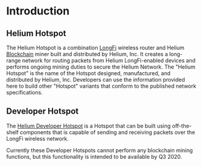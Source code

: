# Introduction

## Helium Hotspot

The Helium Hotspot is a combination [LongFi](../longfi/introduction.md) wireless router and Helium [Blockchain](../blockchain/introduction.md) miner built and distributed by Helium, Inc. It creates a long-range network for routing packets from Helium LongFi-enabled devices and performs ongoing mining duties to secure the Helium Network. The "Helium Hotspot" is the name of the Hotspot designed, manufactured, and distributed by Helium, Inc. Developers can use the information provided here to build other "Hotspot" variants that conform to the published network specifications.

## Developer Hotspot

The [Helium Developer Hotspot](https://github.com/helium/devdocs/tree/316a0ffe46a00cd9398f98332e75206bc437c93c/hotspot/developer-setup/README.md) is a Hotspot that can be built using off-the-shelf components that is capable of sending and receiving packets over the LongFi wireless network.

Currently these Developer Hotspots cannot perform any blockchain mining functions, but this functionality is intended to be available by Q3 2020.

